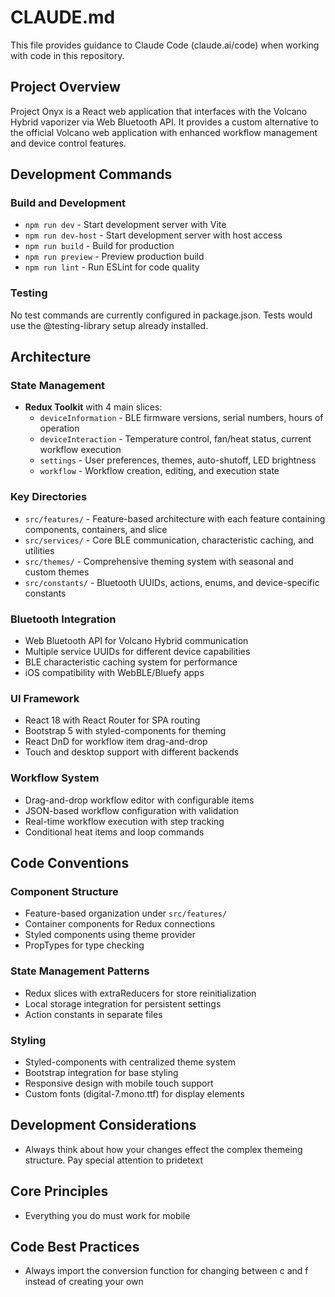 # CLAUDE.md

This file provides guidance to Claude Code (claude.ai/code) when working with code in this repository.

## Project Overview

Project Onyx is a React web application that interfaces with the Volcano Hybrid vaporizer via Web Bluetooth API. It provides a custom alternative to the official Volcano web application with enhanced workflow management and device control features.

## Development Commands

### Build and Development
- `npm run dev` - Start development server with Vite
- `npm run dev-host` - Start development server with host access
- `npm run build` - Build for production
- `npm run preview` - Preview production build
- `npm run lint` - Run ESLint for code quality

### Testing
No test commands are currently configured in package.json. Tests would use the @testing-library setup already installed.

## Architecture

### State Management
- **Redux Toolkit** with 4 main slices:
  - `deviceInformation` - BLE firmware versions, serial numbers, hours of operation
  - `deviceInteraction` - Temperature control, fan/heat status, current workflow execution
  - `settings` - User preferences, themes, auto-shutoff, LED brightness
  - `workflow` - Workflow creation, editing, and execution state

### Key Directories
- `src/features/` - Feature-based architecture with each feature containing components, containers, and slice
- `src/services/` - Core BLE communication, characteristic caching, and utilities
- `src/themes/` - Comprehensive theming system with seasonal and custom themes
- `src/constants/` - Bluetooth UUIDs, actions, enums, and device-specific constants

### Bluetooth Integration
- Web Bluetooth API for Volcano Hybrid communication
- Multiple service UUIDs for different device capabilities
- BLE characteristic caching system for performance
- iOS compatibility with WebBLE/Bluefy apps

### UI Framework
- React 18 with React Router for SPA routing
- Bootstrap 5 with styled-components for theming
- React DnD for workflow item drag-and-drop
- Touch and desktop support with different backends

### Workflow System
- Drag-and-drop workflow editor with configurable items
- JSON-based workflow configuration with validation
- Real-time workflow execution with step tracking
- Conditional heat items and loop commands

## Code Conventions

### Component Structure
- Feature-based organization under `src/features/`
- Container components for Redux connections
- Styled components using theme provider
- PropTypes for type checking

### State Management Patterns
- Redux slices with extraReducers for store reinitialization
- Local storage integration for persistent settings
- Action constants in separate files

### Styling
- Styled-components with centralized theme system
- Bootstrap integration for base styling
- Responsive design with mobile touch support
- Custom fonts (digital-7.mono.ttf) for display elements

## Development Considerations
- Always think about how your changes effect the complex themeing structure. Pay special attention to pridetext

## Core Principles
- Everything you do must work for mobile

## Code Best Practices
- Always import the conversion function for changing between c and f instead of creating your own